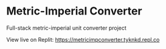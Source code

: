 # Metric-Imperial Converter

Full-stack metric-imperial unit converter project

View live on Replit: https://metricimpconverter.tyknkd.repl.co
